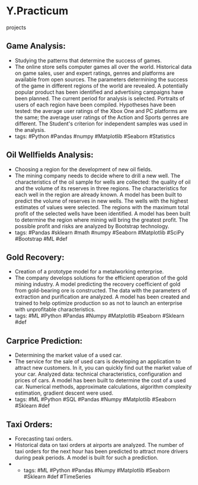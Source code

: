 # Y.Practicum
projects
## Game Analysis:
- Studying the patterns that determine the success of games.
- The online store sells computer games all over the world. Historical data on game sales, user and expert ratings, genres and platforms are available from open sources.
The parameters determining the success of the game in different regions of the world are revealed.
A potentially popular product has been identified and advertising campaigns have been planned.
The current period for analysis is selected. Portraits of users of each region have been compiled.
Hypotheses have been tested: the average user ratings of the Xbox One and PC platforms are the same;
the average user ratings of the Action and Sports genres are different.
The Student's criterion for independent samples was used in the analysis.
- tags: #Python #Pandas #numpy #Matplotlib #Seaborn #Statistics

## Oil Wellfields Analysis:
- Choosing a region for the development of new oil fields.
- The mining company needs to decide where to drill a new well.
The characteristics of the oil sample for wells are collected: the quality of oil and the volume of its reserves in three regions. The characteristics for each well in the region are already known. 
A model has been built to predict the volume of reserves in new wells.
The wells with the highest estimates of values were selected.
The regions with the maximum total profit of the selected wells have been identified.
A model has been built to determine the region where mining will bring the greatest profit. The possible profit and risks are analyzed by Bootstrap technology.
- tags: #Pandas #sklearn #math #numpy #Seaborn #Matplotlib #SciPy #Bootstrap #ML #def

## Gold Recovery:
- Creation of a prototype model for a metalworking enterprise.
- The company develops solutions for the efficient operation of the gold mining industry.
A model predicting the recovery coefficient of gold from gold-bearing ore is constructed. The data with the parameters of extraction and purification are analyzed.
A model has been created and trained to help optimize production so as not to launch an enterprise with unprofitable characteristics.
- tags: #ML #Python #Pandas #Numpy #Matplotlib #Seaborn #Sklearn #def

## Carprice Prediction:
- Determining the market value of a used car.
- The service for the sale of used cars is developing an application to attract new customers. In it, you can quickly find out the market value of your car. 
Analyzed data: technical characteristics, configuration and prices of cars. A model has been built to determine the cost of a used car.
Numerical methods, approximate calculations, algorithm complexity estimation, gradient descent were used.
- tags: #ML #Python #SQL #Pandas #Numpy #Matplotlib #Seaborn #Sklearn #def 

## Taxi Orders:
- Forecasting taxi orders.
- Historical data on taxi orders at airports are analyzed.
The number of taxi orders for the next hour has been predicted to attract more drivers during peak periods.
A model is built for such a prediction.
- - tags: #ML #Python #Pandas #Numpy #Matplotlib #Seaborn #Sklearn #def #TimeSeries
